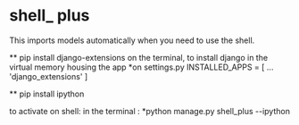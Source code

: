 # shell_ plus 
This imports models automatically when you need to use the shell.

** pip install django-extensions  on the terminal, to install django in the virtual memory housing the app
    *on settings.py
       INSTALLED_APPS = [
           ...
           'django_extensions'
         ]
         
** pip install ipython

to activate on shell:
in the terminal : 
    *python manage.py shell_plus --ipython
